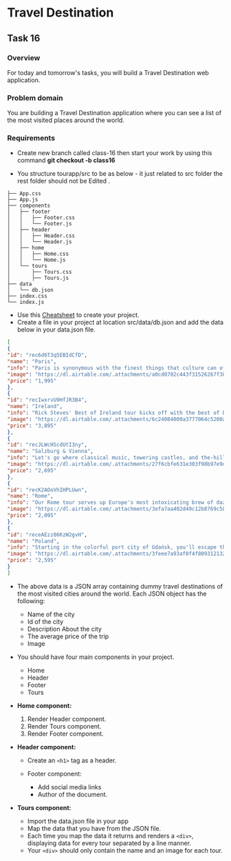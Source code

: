 # Travel Destination

## **Task 16**

### **Overview**

For today and tomorrow's tasks, you will build a Travel Destination web application.

### **Problem domain**

You are building a Travel Destination application where you can see a list of the most visited places around the world.

### **Requirements**
- Create new branch called class-16 then start your work by using this command **git checkout -b class16**

- You structure tourapp/src to be as below - it just related to src folder the rest folder should not be Edited .

```
├── App.css
├── App.js
├── components
│   ├── footer
│   │   ├── Footer.css
│   │   └── Footer.js
│   ├── header
│   │   ├── Header.css
│   │   └── Header.js
│   ├── home
│   │   ├── Home.css
│   │   └── Home.js
│   └── tours
│       ├── Tours.css
│       ├── Tours.js
├── data
│   └── db.json
├── index.css
└── index.js
```
- Use this [Cheatsheet](https://drive.google.com/file/d/14VoN5f9mnLZ43t5kayttvbUWCYecxyLd/view) to create your project.
- Create a file in your project at location src/data/db.json and add the data below in your data.json file.

```JSON
[
{
"id": "rec6d6T3q5EBIdCfD",
"name": "Paris",
"info": "Paris is synonymous with the finest things that culture can offer — in art, fashion, food, literature, and ideas. On this tour, your Paris-savvy Rick Steves guide will immerse you in the very best of the City of Light: the masterpiece-packed Louvre and Orsay museums, resilient Notre-Dame Cathedral, exquisite Sainte-Chapelle, and extravagant Palace of Versailles. You'll also enjoy guided neighborhood walks through the city's historic heart as well as quieter moments to slow down and savor the city's intimate cafés, colorful markets, and joie de vivre. Join us for the Best of Paris in 7 Days!",
"image": "https://dl.airtable.com/.attachments/a0cd0702c443f31526267f38ea5314a1/2447eb7a/paris.jpg",
"price": "1,995"
},
{
"id": "recIwxrvU9HfJR3B4",
"name": "Ireland",
"info": "Rick Steves' Best of Ireland tour kicks off with the best of Dublin, followed by Ireland's must-see historical sites, charming towns, music-filled pubs, and seaside getaways — including Kinsale, the Dingle Peninsula, the Cliffs of Moher, the Aran Islands, Galway, Connemara, Giant's Causeway, and the compelling city of Belfast. All along the way, Rick's guides will share their stories to draw you in to the Emerald Isle, and the friendliness of the people will surely steal your heart. Join us for the Best of Ireland in 14 Days!",
"image": "https://dl.airtable.com/.attachments/6c24084000a3777064c5200a8c2ae931/04081a3e/ireland.jpeg",
"price": "3,895"
},
{
"id": "recJLWcHScdUtI3ny",
"name": "Salzburg & Vienna",
"info": "Let's go where classical music, towering castles, and the-hills-are-alive scenery welcome you to the gemütlichkeit of Bavaria and opulence of Austria's Golden Age. Your Rick Steves guide will bring this region's rich history and culture to life in festive Munich, Baroque Salzburg, sparkling Lake Hallstatt, monastic Melk, the blue Danube, and royal Vienna — with cozy villages and alpine vistas all along the way. Join us for the Best of Munich, Salzburg & Vienna in 8 Days!",
"image": "https://dl.airtable.com/.attachments/27f6cbfe631e303f98b97e9dafacf25b/6bbe2a07/vienna.jpeg",
"price": "2,695"
},
{
"id": "recK2AOoVhIHPLUwn",
"name": "Rome",
"info": "Our Rome tour serves up Europe's most intoxicating brew of dazzling art, earth-shaking history, and city life with style. On this Rome vacation, your tour guide will resurrect the grandeur of ancient Rome's Colosseum, Forum, Pantheon, and nearby Ostia Antica. From the Renaissance and Baroque eras, you'll marvel at St. Peter's Basilica, the Vatican Museums, Sistine Chapel, and Borghese Gallery. You'll also enjoy today's Rome, with neighborhood walking tours, memorable restaurants, and time to explore on your own. Join us for the Best of Rome in 7 Days!",
"image": "https://dl.airtable.com/.attachments/3efa7aa402d49c12b8769c581a96af42/d5b641e3/italy.jpeg",
"price": "2,095"
},
{
"id": "receAEzz86KzW2gvH",
"name": "Poland",
"info": "Starting in the colorful port city of Gdańsk, you'll escape the crowds and embrace the understated elegance of ready-for-prime-time Poland for 10 days. With an expert Rick Steves guide at your side, you'll experience mighty Malbork castle, the cobbly-cute village of Toruń, Poland's contemporary capital of Warsaw, the spiritual Jasna Góra Monastery, and charming Kraków — Poland's finest city. In this land of surprises — so trendy and hip, yet steeped in history — there's so much to discover. Join us for the Best of Poland in 10 Days!",
"image": "https://dl.airtable.com/.attachments/3feee7a93af0f4f809312132090c9a80/58e3e8ec/poland.jpeg",
"price": "2,595"
}
]
```


- The above data is a JSON array containing dummy travel destinations of the most visited cities around the world. Each JSON object has the following:
    - Name of the city
    - Id of the city
    - Description About the city 
    - The average price of the trip
    - Image


- You should have four main components in your project.

    - Home 
    - Header 
    - Footer
    - Tours      

- **Home component:**
  
  1. Render Header component.
  2. Render Tours component.
  3. Render Footer component.



- **Header component:**
  
    - Create an `<h1>` tag as a header. 

    - Footer component:
        - Add social media links
        - Author of the document.

- **Tours component:**
  
    - Import the data.json file in your app
    - Map the data that you have from the JSON file.
    - Each time you map the data it returns and renders a `<div>`, displaying data for every tour separated by a line manner.
    - Your `<div>` should only contain the name and an image for each tour.
